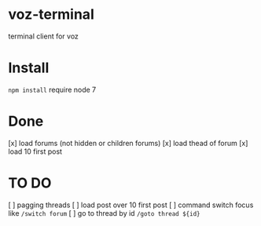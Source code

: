 # voz-terminal
terminal client for voz

# Install
`npm install`
require node 7

# Done
[x] load forums (not hidden or children forums)
[x] load thead of forum
[x] load 10 first post

# TO DO
[ ] pagging threads
[ ] load post over 10 first post
[ ] command switch focus like `/switch forum`
[ ] go to thread by id `/goto thread ${id}`
